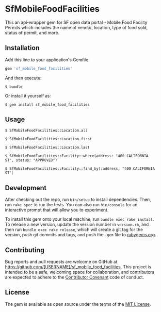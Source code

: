 # SfMobileFoodFacilities

This an api-wrapper gem for SF open data portal - Mobile Food Facility Permits which includes the name of vendor, location, type of food sold, status of permit, and more.

## Installation

Add this line to your application's Gemfile:

```ruby
gem 'sf_mobile_food_facilities'
```

And then execute:

    $ bundle

Or install it yourself as:

    $ gem install sf_mobile_food_facilities

## Usage

    $ SfMobileFoodFacilities::Location.all

    $ SfMobileFoodFacilities::Location.first

    $ SfMobileFoodFacilities::Location.last

    $ SfMobileFoodFacilities::Facility::where(address: "400 CALIFORNIA ST", status: "APPROVED")

    $ SfMobileFoodFacilities::Facility::find_by(:address, "400 CALIFORNIA ST")

## Development

After checking out the repo, run `bin/setup` to install dependencies. Then, run `rake spec` to run the tests. You can also run `bin/console` for an interactive prompt that will allow you to experiment.

To install this gem onto your local machine, run `bundle exec rake install`. To release a new version, update the version number in `version.rb`, and then run `bundle exec rake release`, which will create a git tag for the version, push git commits and tags, and push the `.gem` file to [rubygems.org](https://rubygems.org).

## Contributing

Bug reports and pull requests are welcome on GitHub at https://github.com/[USERNAME]/sf_mobile_food_facilities. This project is intended to be a safe, welcoming space for collaboration, and contributors are expected to adhere to the [Contributor Covenant](http://contributor-covenant.org) code of conduct.


## License

The gem is available as open source under the terms of the [MIT License](http://opensource.org/licenses/MIT).
